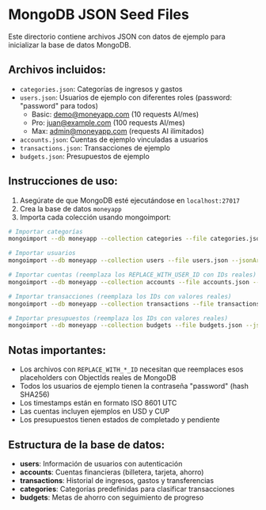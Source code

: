 # MongoDB JSON Seed Files

Este directorio contiene archivos JSON con datos de ejemplo para inicializar la base de datos MongoDB.

## Archivos incluidos:

- `categories.json`: Categorías de ingresos y gastos
- `users.json`: Usuarios de ejemplo con diferentes roles (password: "password" para todos)
  - Basic: demo@moneyapp.com (10 requests AI/mes)
  - Pro: juan@example.com (100 requests AI/mes)  
  - Max: admin@moneyapp.com (requests AI ilimitados)
- `accounts.json`: Cuentas de ejemplo vinculadas a usuarios
- `transactions.json`: Transacciones de ejemplo
- `budgets.json`: Presupuestos de ejemplo

## Instrucciones de uso:

1. Asegúrate de que MongoDB esté ejecutándose en `localhost:27017`
2. Crea la base de datos `moneyapp`
3. Importa cada colección usando mongoimport:

```bash
# Importar categorías
mongoimport --db moneyapp --collection categories --file categories.json --jsonArray

# Importar usuarios
mongoimport --db moneyapp --collection users --file users.json --jsonArray

# Importar cuentas (reemplaza los REPLACE_WITH_USER_ID con IDs reales)
mongoimport --db moneyapp --collection accounts --file accounts.json --jsonArray

# Importar transacciones (reemplaza los IDs con valores reales)
mongoimport --db moneyapp --collection transactions --file transactions.json --jsonArray

# Importar presupuestos (reemplaza los IDs con valores reales)
mongoimport --db moneyapp --collection budgets --file budgets.json --jsonArray
```

## Notas importantes:

- Los archivos con `REPLACE_WITH_*_ID` necesitan que reemplaces esos placeholders con ObjectIds reales de MongoDB
- Todos los usuarios de ejemplo tienen la contraseña "password" (hash SHA256)
- Los timestamps están en formato ISO 8601 UTC
- Las cuentas incluyen ejemplos en USD y CUP
- Los presupuestos tienen estados de completado y pendiente

## Estructura de la base de datos:

- **users**: Información de usuarios con autenticación
- **accounts**: Cuentas financieras (billetera, tarjeta, ahorro)
- **transactions**: Historial de ingresos, gastos y transferencias
- **categories**: Categorías predefinidas para clasificar transacciones
- **budgets**: Metas de ahorro con seguimiento de progreso